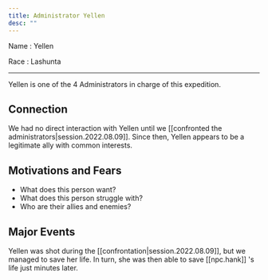 ```yaml
---
title: Administrator Yellen
desc: ""
---
```


Name
: Yellen

Race
: Lashunta

---

Yellen is one of the 4 Administrators in charge of this expedition.

## Connection

We had no direct interaction with Yellen until we [[confronted the administrators|session.2022.08.09]]. Since then, Yellen appears to be a legitimate ally with common interests.

## Motivations and Fears

- What does this person want?
- What does this person struggle with?
- Who are their allies and enemies?

## Major Events

Yellen was shot during the [[confrontation|session.2022.08.09]], but we managed to save her life. In turn, she was then able to save [[npc.hank]] 's life just minutes later.
